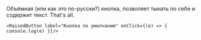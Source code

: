 Объёмная (или как это по-русски?) кнопка, позволяет тыкать по себе и содержит текст. That's all.

	<RaisedButton label="Кнопка по умолчанию" onClick={(e) => { console.log(e) }}/>